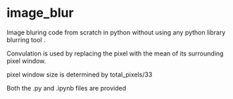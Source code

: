 # image_blur
Image bluring code from scratch in python without using any python library blurring tool .

Convulation is used by replacing the pixel with the mean of its surrounding pixel window.

pixel window size is determined by total_pixels/33

Both the .py and .ipynb files are provided
